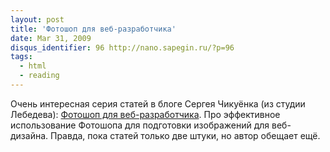 ```yaml
---
layout: post
title: 'Фотошоп для веб-разработчика'
date: Mar 31, 2009
disqus_identifier: 96 http://nano.sapegin.ru/?p=96
tags:
  - html
  - reading
---
```


Очень интересная серия статей в блоге Сергея Чикуёнка (из студии Лебедева): [Фотошоп для веб-разработчика](http://chikuyonok.ru/tag/photoshop-for-developers/). Про эффективное использование Фотошопа для подготовки изображений для веб-дизайна. Правда, пока статей только две штуки, но автор обещает ещё.
